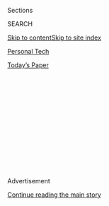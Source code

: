 <div id="app">

<div>

<div>

<div>

<div class="NYTAppHideMasthead css-1q2w90k e1suatyy0">

<div class="section css-ui9rw0 e1suatyy2">

<div class="css-eph4ug er09x8g0">

<div class="css-6n7j50">

</div>

<span class="css-1dv1kvn">Sections</span>

<div class="css-10488qs">

<span class="css-1dv1kvn">SEARCH</span>

</div>

[Skip to content](#site-content)[Skip to site index](#site-index)

</div>

<div id="masthead-section-label" class="css-1wr3we4 eaxe0e00">

[Personal
Tech](https://www.nytimes3xbfgragh.onion/section/technology/personaltech)

</div>

<div class="css-10698na e1huz5gh0">

</div>

</div>

<div id="masthead-bar-one" class="section hasLinks css-15hmgas e1csuq9d3">

<div class="css-uqyvli e1csuq9d0">

</div>

<div class="css-1uqjmks e1csuq9d1">

</div>

<div class="css-9e9ivx">

[](https://myaccount.nytimes3xbfgragh.onion/auth/login?response_type=cookie&client_id=vi)

</div>

<div class="css-1bvtpon e1csuq9d2">

[Today’s
Paper](https://www.nytimes3xbfgragh.onion/section/todayspaper)

</div>

</div>

</div>

</div>

<div data-aria-hidden="false">

<div id="site-content" data-role="main">

<div>

<div class="css-1aor85t" style="opacity:0.000000001;z-index:-1;visibility:hidden">

<div class="css-1hqnpie">

<div class="css-epjblv">

<span class="css-17xtcya">[Personal
Tech](/section/technology/personaltech)</span><span class="css-x15j1o">|</span><span class="css-fwqvlz">In
Data Journalism, Tech Matters Less Than the
People</span>

</div>

<div class="css-k008qs">

<div class="css-1iwv8en">

<span class="css-18z7m18"></span>

<div>

</div>

</div>

<span class="css-1n6z4y">https://nyti.ms/2CJgDJW</span>

<div class="css-1705lsu">

<div class="css-4xjgmj">

<div class="css-4skfbu" data-role="toolbar" data-aria-label="Social Media Share buttons, Save button, and Comments Panel with current comment count" data-testid="share-tools">

  - 
  - 
  - 
  - 
    
    <div class="css-6n7j50">
    
    </div>

  - 

</div>

</div>

</div>

</div>

</div>

</div>

<div id="NYT_TOP_BANNER_REGION" class="css-13pd83m">

</div>

<div id="top-wrapper" class="css-1sy8kpn">

<div id="top-slug" class="css-l9onyx">

Advertisement

</div>

[Continue reading the main
story](#after-top)

<div class="ad top-wrapper" style="text-align:center;height:100%;display:block;min-height:250px">

<div id="top" class="place-ad" data-position="top" data-size-key="top">

</div>

</div>

<div id="after-top">

</div>

</div>

<div>

<div id="sponsor-wrapper" class="css-1hyfx7x">

<div id="sponsor-slug" class="css-19vbshk">

Supported by

</div>

[Continue reading the main
story](#after-sponsor)

<div id="sponsor" class="ad sponsor-wrapper" style="text-align:center;height:100%;display:block">

</div>

<div id="after-sponsor">

</div>

</div>

<div class="css-186x18t">

Tech We’re Using

</div>

<div class="css-1vkm6nb ehdk2mb0">

# In Data Journalism, Tech Matters Less Than the People

</div>

Ben Casselman, an economics reporter, uses a programming language called
R and works with vast data sets. But he says interviews still make for
the best stories.

<div class="css-79elbk" data-testid="photoviewer-wrapper">

<div class="css-z3e15g" data-testid="photoviewer-wrapper-hidden">

</div>

<div class="css-1a48zt4 ehw59r15" data-testid="photoviewer-children">

![<span class="css-16f3y1r e13ogyst0" data-aria-hidden="true">“I wish I
could tell you I was running some hotshot rig with multicore processors
and a boatload of RAM,” Ben Casselman said, but a laptop suffices for
his economics
reporting.</span><span class="css-cnj6d5 e1z0qqy90" itemprop="copyrightHolder"><span class="css-1ly73wi e1tej78p0">Credit...</span><span><span>Karsten
Moran for The New York
Times</span></span></span>](https://static01.graylady3jvrrxbe.onion/images/2019/11/12/business/12techusing1/merlin_163866909_50471ecf-057e-44c0-af90-026ab858ada0-articleLarge.jpg?quality=75&auto=webp&disable=upscale)

</div>

</div>

<div class="css-18e8msd">

<div class="css-vp77d3 epjyd6m0">

<div class="css-hus3qt ey68jwv0" data-aria-hidden="true">

[![Ben
Casselman](https://static01.graylady3jvrrxbe.onion/images/2018/11/09/multimedia/author-ben-casselman/author-ben-casselman-thumbLarge.png
"Ben Casselman")](https://www.nytimes3xbfgragh.onion/by/ben-casselman)

</div>

<div class="css-1baulvz">

Featuring [<span class="css-1baulvz last-byline" itemprop="name">Ben
Casselman</span>](https://www.nytimes3xbfgragh.onion/by/ben-casselman)

</div>

</div>

  - Nov. 13,
    2019

  - 
    
    <div class="css-4xjgmj">
    
    <div class="css-d8bdto" data-role="toolbar" data-aria-label="Social Media Share buttons, Save button, and Comments Panel with current comment count" data-testid="share-tools">
    
      - 
      - 
      - 
      - 
        
        <div class="css-6n7j50">
        
        </div>
    
      - 
    
    </div>
    
    </div>

</div>

</div>

<div class="section meteredContent css-1r7ky0e" name="articleBody" itemprop="articleBody">

<div class="css-1fanzo5 StoryBodyCompanionColumn">

<div class="css-53u6y8">

*How do New York Times journalists use technology in their jobs and in
their personal lives? Ben Casselman, an economics and business reporter,
discussed the tech he’s using.*

**You compile complicated data sets and distill them into stories for
our readers. What are the tech tools and methods behind this madness?**

“Madness” is tough but fair. If you walk by my desk on any given day
you’ll find my computer monitor littered with charts, spreadsheets and
way more Chrome tabs than any sane person would consider reasonable. And
my physical desktop is just as cluttered with half-used notebooks,
printed-out economics papers and my trusty TI-86 calculator (a holdover
from college calculus that I still find inexplicably useful — apparently
a [theme among economics
reporters](https://www.nytimes3xbfgragh.onion/2018/08/08/technology/personaltech/fred-economics-writers.html)
at The Times).

Really, though, the most important piece of technology on my desk is my
landline telephone. I think some people have the idea that “data
journalism” means staring at spreadsheets until a story magically
appears, but in the real world that almost never happens. The best
stories almost always emerge from talking to people, whether they are
experts or just ordinary people affected by the issues we write about.
They’re the ones who pose the questions that data can help answer, or
who help explain the trends that the data reveals, or who can provide
the wrinkles and nuances that the data glosses over.

</div>

</div>

<div class="css-1fanzo5 StoryBodyCompanionColumn">

<div class="css-53u6y8">

For example, one of my favorite stories from the past year is one that I
wrote with my colleague Conor Dougherty about [investors buying up
single-family
homes](https://www.nytimes3xbfgragh.onion/interactive/2019/06/20/business/economy/starter-homes-investors.html).
We had access to a huge data set — millions and millions of real estate
transactions — that showed how investors had come to dominate the market
for starter homes in many cities. But what really made the story come to
life was when we zoomed in on one house that had changed hands several
times and got to talk to all the people who had touched it — the
investor who flipped it, the family that bought it, the would-be buyer
who kept losing out to investors.

At the end of the day, data isn’t the story; people are the story.

**Fair enough. But I assume you aren’t doing all that data analysis on
your phone. Or on your TI calculator, for that matter.**

Yes, that’s true. I do most of my data analysis in a statistical
programming language called R. It lets me work with data sets that have
hundreds of thousands or even millions of rows, much too large for a
spreadsheet program like Excel. It also makes it easy to automate tasks
that I perform regularly — so when the Labor Department’s [monthly jobs
report](https://www.nytimes3xbfgragh.onion/2018/02/01/insider/insider-jobs-report.html)
comes out, for example, I can download the new data and update my
analysis with just a few keystrokes.

R also has a great suite of tools for making charts, which is a critical
part of my work. The Times has the best graphics team in the business,
and I can’t come close to doing what it does in terms of making
beautiful, readable charts and interactive graphics. But I’m not trying
to make charts like that. I just need something that lets me spot a
trend or relationship, or that helps identify examples that are worth
exploring further. For that, quick-and-dirty is just fine.

In terms of hardware, I wish I could tell you I was running some hotshot
rig with multicore processors and a boatload of RAM. But these days I do
pretty much all my work on a standard-issue laptop. I store some data in
the cloud, but that’s mostly because I don’t want to lose it all if my
computer melts down.

</div>

</div>

<div class="css-1fanzo5 StoryBodyCompanionColumn">

<div class="css-53u6y8">

That’s mostly a reflection of how quickly technology has improved. A few
years back, when I was at The Wall Street Journal, I had to go begging
for extra processing power, and even then my co-workers used to complain
that my computer sounded like a jet airplane struggling to gain
altitude. These days, my computer can manage much larger data sets
without breaking a sweat.

</div>

</div>

<div class="css-79elbk" data-testid="photoviewer-wrapper">

<div class="css-z3e15g" data-testid="photoviewer-wrapper-hidden">

</div>

<div class="css-1a48zt4 ehw59r15" data-testid="photoviewer-children">

![<span class="css-16f3y1r e13ogyst0" data-aria-hidden="true">Mr.
Casselman coding in R, the statistical programming language, with an
office phone and his TI-86 calculator close at
hand.</span><span class="css-cnj6d5 e1z0qqy90" itemprop="copyrightHolder"><span class="css-1ly73wi e1tej78p0">Credit...</span><span>Karsten
Moran for The New York
Times</span></span>](https://static01.graylady3jvrrxbe.onion/images/2019/11/13/business/13techusing2/merlin_163866855_a610d968-ff7f-422b-80ec-594c7e445baf-articleLarge.jpg?quality=75&auto=webp&disable=upscale)

</div>

</div>

<div class="css-1fanzo5 StoryBodyCompanionColumn">

<div class="css-53u6y8">

**There has been a running debate in journalism circles about whether
reporters should learn to code. I take it you’re firmly in the “yes”
camp?**

Not at all\! Coding has been a valuable tool for me, and I’m glad that
more journalists are learning to code (and that more coders are getting
interested in journalism). But I was a reporter long before I learned
how to code, and most of the reporters I admire most have never written
a line of code in their life.

I do think that pretty much all reporters need to have a basic comfort
with numbers and statistics. Not that everyone needs to be able to run
regressions or calculate p-values, or even define what a p-value is
(which [isn’t
easy](https://fivethirtyeight.com/features/not-even-scientists-can-easily-explain-p-values/),
by the way). But they should be fluent enough in the language of
statistics to understand when an argument makes sense, and when it’s
suspect enough that they should start probing more deeply. And, yes, I
think you should be able to do a percent change calculation without
turning to Google for help.

In the last couple of years, The Times has developed a course to teach
basic data skills to reporters and editors — things like how to vet data
to make sure it’s legitimate, how to evaluate statistical claims and how
to use a spreadsheet program to explore a data set. One of the core
messages is that you can do a lot of this stuff *without* learning to
code. I do a session where I walk through how to replicate a [story of
mine](https://www.nytimes3xbfgragh.onion/2017/10/24/business/economy/future-jobs.html)
using nothing but Google Sheets and a few basic functions.

**Outside of work, what tech product are you personally obsessed with?
What do you do with it?**

Despite my love of data, I’m not much of a techie in my nonwork life.

</div>

</div>

<div class="css-1fanzo5 StoryBodyCompanionColumn">

<div class="css-53u6y8">

I don’t have a smart watch or a smart thermostat or anything like that,
and I still had an old cathode-ray TV until my in-laws finally broke
down and sent us a flat screen. (I did give my wife a HomePod, Apple’s
smart speaker, for her birthday a couple of years ago, but it mostly
just terrifies me by having Siri pipe up seemingly at random.)

Probably my most prized digital possession is my kitchen scale. I’ve
gotten really into baking sourdough bread, without any commercial yeast,
which means it’s about the lowest-tech form of baking imaginable.

</div>

</div>

</div>

<div>

</div>

<div>

</div>

<div>

</div>

<div>

<div id="bottom-wrapper" class="css-1ede5it">

<div id="bottom-slug" class="css-l9onyx">

Advertisement

</div>

[Continue reading the main
story](#after-bottom)

<div id="bottom" class="ad bottom-wrapper" style="text-align:center;height:100%;display:block;min-height:90px">

</div>

<div id="after-bottom">

</div>

</div>

</div>

</div>

</div>

## Site Index

<div>

</div>

## Site Information Navigation

  - [© <span>2020</span> <span>The New York Times
    Company</span>](https://help.nytimes3xbfgragh.onion/hc/en-us/articles/115014792127-Copyright-notice)

<!-- end list -->

  - [NYTCo](https://www.nytco.com/)
  - [Contact
    Us](https://help.nytimes3xbfgragh.onion/hc/en-us/articles/115015385887-Contact-Us)
  - [Work with us](https://www.nytco.com/careers/)
  - [Advertise](https://nytmediakit.com/)
  - [T Brand Studio](http://www.tbrandstudio.com/)
  - [Your Ad
    Choices](https://www.nytimes3xbfgragh.onion/privacy/cookie-policy#how-do-i-manage-trackers)
  - [Privacy](https://www.nytimes3xbfgragh.onion/privacy)
  - [Terms of
    Service](https://help.nytimes3xbfgragh.onion/hc/en-us/articles/115014893428-Terms-of-service)
  - [Terms of
    Sale](https://help.nytimes3xbfgragh.onion/hc/en-us/articles/115014893968-Terms-of-sale)
  - [Site
    Map](https://spiderbites.nytimes3xbfgragh.onion)
  - [Help](https://help.nytimes3xbfgragh.onion/hc/en-us)
  - [Subscriptions](https://www.nytimes3xbfgragh.onion/subscription?campaignId=37WXW)

</div>

</div>

</div>

</div>
